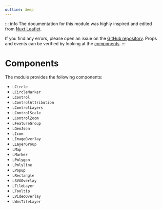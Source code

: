 ```yaml
---
outline: deep
---
```


::: info
The documentation for this module was highly inspired and edited from [Nuxt Leaflet](https://leaflet.nuxtjs.org/).

If you find any errors, please open an issue on the [GitHub repository](https://github.com/maxel01/vue-leaflet).
Props and events can be verified by looking at the [components](https://github.com/maxel01/vue-leaflet/tree/master/src/components).
:::

# Components

The module provides the following components:

- `LCircle`
- `LCircleMarker`
- `LControl`
- `LControlAttribution`
- `LControlLayers`
- `LControlScale`
- `LControlZoom`
- `LFeatureGroup`
- `LGeoJson`
- `LIcon`
- `LImageOverlay`
- `LLayerGroup`
- `LMap`
- `LMarker`
- `LPolygon`
- `LPolyline`
- `LPopup`
- `LRectangle`
- `LSVGOverlay`
- `LTileLayer`
- `LTooltip`
- `LVideoOverlay`
- `LWmsTileLayer`